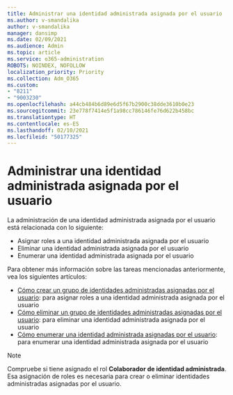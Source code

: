 ```yaml
---
title: Administrar una identidad administrada asignada por el usuario
ms.author: v-smandalika
author: v-smandalika
manager: dansimp
ms.date: 02/09/2021
ms.audience: Admin
ms.topic: article
ms.service: o365-administration
ROBOTS: NOINDEX, NOFOLLOW
localization_priority: Priority
ms.collection: Adm_O365
ms.custom:
- "8211"
- "9003230"
ms.openlocfilehash: a44cb484b6d89e6d5f67b2900c38dde3610b0e23
ms.sourcegitcommit: 23e778f7414e5f1a98cc786146fe76d622b458bc
ms.translationtype: HT
ms.contentlocale: es-ES
ms.lasthandoff: 02/10/2021
ms.locfileid: "50177325"
---
```

# <a name="manage-a-user-assigned-managed-identity"></a>Administrar una identidad administrada asignada por el usuario

La administración de una identidad administrada asignada por el usuario está relacionada con lo siguiente:

- Asignar roles a una identidad administrada asignada por el usuario
- Eliminar una identidad administrada asignada por el usuario
- Enumerar una identidad administrada asignada por el usuario

Para obtener más información sobre las tareas mencionadas anteriormente, vea los siguientes artículos:

- [Cómo crear un grupo de identidades administradas asignadas por el usuario](https://docs.microsoft.com/azure/active-directory/managed-identities-azure-resources/how-to-manage-ua-identity-portal): para asignar roles a una identidad administrada asignada por el usuario
- [Cómo eliminar un grupo de identidades administradas asignadas por el usuario](https://docs.microsoft.com/azure/active-directory/managed-identities-azure-resources/how-to-manage-ua-identity-portal): para eliminar una identidad administrada asignada por el usuario
- [Cómo enumerar una identidad administrada asignadas por el usuario](https://docs.microsoft.com/azure/active-directory/managed-identities-azure-resources/how-to-manage-ua-identity-portal): para enumerar una identidad administrada asignada por el usuario

> [!NOTE]
> Compruebe si tiene asignado el rol **Colaborador de identidad administrada**. Esa asignación de roles es necesaria para crear o eliminar identidades administradas asignadas por el usuario.
